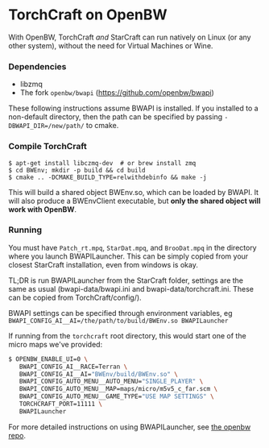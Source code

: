 # TorchCraft on OpenBW

With OpenBW, TorchCraft *and* StarCraft can run natively on Linux (or any other system), without the need for Virtual Machines or Wine.


### Dependencies

- libzmq
- The fork `openbw/bwapi` (https://github.com/openbw/bwapi)

These following instructions assume BWAPI is installed. If you installed to a non-default directory, then the path can be specified by passing `-DBWAPI_DIR=/new/path/` to cmake.


### Compile TorchCraft

```
$ apt-get install libczmq-dev  # or brew install zmq
$ cd BWEnv; mkdir -p build && cd build
$ cmake .. -DCMAKE_BUILD_TYPE=relwithdebinfo && make -j
```
This will build a shared object BWEnv.so, which can be loaded by BWAPI. It will also produce a BWEnvClient executable, but **only the shared object will work with OpenBW**.


### Running

You must have `Patch_rt.mpq`, `StarDat.mpq`, and `BrooDat.mpq` in the directory where you launch BWAPILauncher. This can be simply copied from your closest StarCraft installation, even from windows is okay.


TL;DR is run BWAPILauncher from the StarCraft folder, settings are the same as usual (bwapi-data/bwapi.ini and bwapi-data/torchcraft.ini. These can be copied from TorchCraft/config/).

BWAPI settings can be specified through environment variables, eg `BWAPI_CONFIG_AI__AI=/the/path/to/build/BWEnv.so BWAPILauncher`

If running from the `torchcraft` root directory, this would start one of the micro maps we've provided:

```bash
$ OPENBW_ENABLE_UI=0 \
   BWAPI_CONFIG_AI__RACE=Terran \
   BWAPI_CONFIG_AI__AI="BWEnv/build/BWEnv.so" \
   BWAPI_CONFIG_AUTO_MENU__AUTO_MENU="SINGLE_PLAYER" \
   BWAPI_CONFIG_AUTO_MENU__MAP=maps/micro/m5v5_c_far.scm \
   BWAPI_CONFIG_AUTO_MENU__GAME_TYPE="USE MAP SETTINGS" \
   TORCHCRAFT_PORT=11111 \
   BWAPILauncher
```

For more detailed instructions on using BWAPILauncher, see [the openbw repo](https://github.com/openbw/bwapi).
